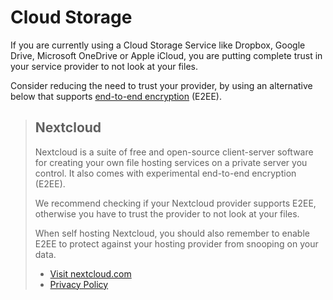 # Cloud Storage

If you are currently using a Cloud Storage Service like Dropbox, Google Drive, Microsoft OneDrive or Apple iCloud, you are putting complete trust in your service provider to not look at your files.

Consider reducing the need to trust your provider, by using an alternative below that supports [end-to-end encryption](https://wikipedia.org/wiki/End-to-end_encryption) (E2EE).


> ## Nextcloud
> 
> Nextcloud is a suite of free and open-source client-server software for creating your own file hosting services on a private server you control. It also comes with experimental end-to-end encryption (E2EE).
> 
> We recommend checking if your Nextcloud provider supports E2EE, otherwise you have to trust the provider to not look at your files.
> 
> When self hosting Nextcloud, you should also remember to enable E2EE to protect against your hosting provider from snooping on your data.
> 
> - [Visit nextcloud.com](https://nextcloud.com/)
> - [Privacy Policy](https://nextcloud.com/privacy/)
> 
